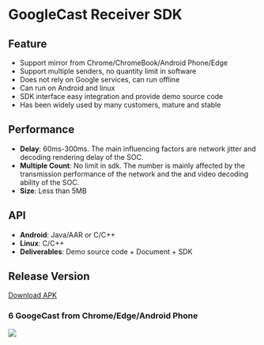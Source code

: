 # GoogleCast Receiver SDK

## Feature

* Support mirror from Chrome/ChromeBook/Android Phone/Edge   
* Support multiple senders, no quantity limit in software  
* Does not rely on Google services, can run offline
* Can run on Android and linux  
* SDK interface easy integration and provide demo source code  
* Has been widely used by many customers, mature and stable          

## Performance  

* **Delay**: 60ms-300ms. The main influencing factors are network jitter and decoding rendering delay of the SOC.   
* **Multiple Count**: No limit in sdk. The number  is mainly affected by the transmission performance of the network and the and video decoding ability of the SOC.
* **Size**: Less than 5MB   

## API

* **Android**: Java/AAR or C/C++          
* **Linux**: C/C++  
* **Deliverables**: Demo source code + Document + SDK          

## Release Version

[Download APK](https://github.com/WirelessPresentation/WirelessDisplay/releases/download/latest/BJCastTV.apk)

### 6 GoogeCast from Chrome/Edge/Android Phone   
![](https://github.com/WirelessPresentation/WirelessDisplay-SDK/blob/main/zimg/googlecast-6.jpg)


